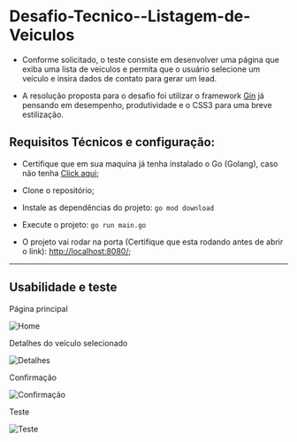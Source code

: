 # Desafio-Tecnico--Listagem-de-Veiculos

- Conforme solicitado, o teste consiste em desenvolver uma página que exiba uma lista de veículos e permita que o usuário selecione um veículo e insira dados de contato para gerar um lead.

- A resolução proposta para o desafio foi utilizar o framework <a href="https://gin-gonic.com/">Gin</a> já pensando em desempenho, produtividade e o CSS3 para uma breve estilização. 

<h2>Requisitos Técnicos e configuração:</h2>

- Certifique que em sua maquina já tenha instalado o Go (Golang), caso não tenha <a href="https://go.dev/dl/">Click aqui</a>;
  
- Clone o repositório;
  
- Instale as dependências do projeto: `go mod download`
  
- Execute o projeto: `go run main.go`

- O projeto vai rodar na porta (Certifique que esta rodando antes de abrir o link): <a href="http://localhost:8080/">http://localhost:8080/</a>;

<hr>

<h2>Usabilidade e teste</h2>

Página principal

![Home](https://github.com/lpereira1025/Desafio-Tecnico--Listagem-de-Veiculos/assets/69816562/563fe7ed-dc57-4ba4-80a6-6eeac1a53fba)

Detalhes do veículo selecionado

![Detalhes](https://github.com/lpereira1025/Desafio-Tecnico--Listagem-de-Veiculos/assets/69816562/5930d08c-c691-40f6-ab8e-eeb25f0f8270)

Confirmação

![Confirmação](https://github.com/lpereira1025/Desafio-Tecnico--Listagem-de-Veiculos/assets/69816562/bcfbdbc2-94b0-456a-b606-e3834cf785d1)

Teste

![Teste](https://github.com/lpereira1025/Desafio-Tecnico--Listagem-de-Veiculos/assets/69816562/4b0d500a-2fc7-4475-b80f-e561cfd1670a)
